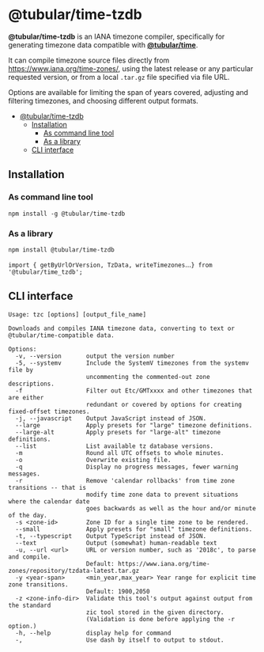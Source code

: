 # @tubular/time-tzdb

**@tubular/time-tzdb** is an IANA timezone compiler, specifically for generating timezone data compatible with **[@tubular/time](https://www.npmjs.com/package/@tubular/time)**.

It can compile timezone source files directly from <https://www.iana.org/time-zones/>, using the latest release or any particular requested version, or from a local `.tar.gz` file specified via file URL.

Options are available for limiting the span of years covered, adjusting and filtering timezones, and choosing different output formats.

- [@tubular/time-tzdb](#tubulartime-tzdb)
  - [Installation](#installation)
    - [As command line tool](#as-command-line-tool)
    - [As a library](#as-a-library)
  - [CLI interface](#cli-interface)

## Installation

### As command line tool

`npm install -g @tubular/time-tzdb`

### As a library

`npm install @tubular/time-tzdb`

`import { getByUrlOrVersion, TzData, writeTimezones`...`} from '@tubular/time_tzdb';`

## CLI interface

```text
Usage: tzc [options] [output_file_name]

Downloads and compiles IANA timezone data, converting to text or @tubular/time-compatible data.

Options:
  -v, --version       output the version number
  -5, --systemv       Include the SystemV timezones from the systemv file by
                      uncommenting the commented-out zone descriptions.
  -f                  Filter out Etc/GMTxxxx and other timezones that are either
                      redundant or covered by options for creating fixed-offset timezones.
  -j, --javascript    Output JavaScript instead of JSON.
  --large             Apply presets for "large" timezone definitions.
  --large-alt         Apply presets for "large-alt" timezone definitions.
  --list              List available tz database versions.
  -m                  Round all UTC offsets to whole minutes.
  -o                  Overwrite existing file.
  -q                  Display no progress messages, fewer warning messages.
  -r                  Remove 'calendar rollbacks' from time zone transitions -- that is
                      modify time zone data to prevent situations where the calendar date
                      goes backwards as well as the hour and/or minute of the day.
  -s <zone-id>        Zone ID for a single time zone to be rendered.
  --small             Apply presets for "small" timezone definitions.
  -t, --typescript    Output TypeScript instead of JSON.
  --text              Output (somewhat) human-readable text
  -u, --url <url>     URL or version number, such as '2018c', to parse and compile.
                      Default: https://www.iana.org/time-zones/repository/tzdata-latest.tar.gz
  -y <year-span>      <min_year,max_year> Year range for explicit time zone transitions.
                      Default: 1900,2050
  -z <zone-info-dir>  Validate this tool's output against output from the standard
                      zic tool stored in the given directory.
                      (Validation is done before applying the -r option.)
  -h, --help          display help for command
  -,                  Use dash by itself to output to stdout.
```
